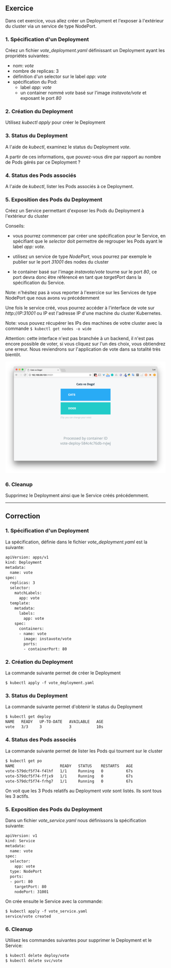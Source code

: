 ## Exercice

Dans cet exercice, vous allez créer un Deployment et l'exposer à l'extérieur du cluster via un service de type NodePort.

### 1. Spécification d'un Deployment

Créez un fichier *vote_deployment.yaml* définissant un Deployment ayant les propriétés suivantes:
- nom: *vote*
- nombre de replicas: 3
- définition d'un selector sur le label *app: vote*
- spécification du Pod:
  * label *app: vote*
  * un container nommé *vote* basé sur l'image *instavote/vote* et exposant le port *80*

### 2. Création du Deployment

Utilisez *kubectl apply* pour créer le Deployment

### 3. Status du Deployment

A l'aide de *kubectl*, examinez le status du Deployment *vote*.

A partir de ces informations, que pouvez-vous dire par rapport au nombre de Pods gérés par ce Deployment ?

### 4. Status des Pods associés

A l'aide de *kubectl*, lister les Pods associés à ce Deployment.

### 5. Exposition des Pods du Deployment

Créez un Service permettant d'exposer les Pods du Deployment à l'extérieur du cluster

Conseils:

- vous pourrez commencer par créer une spécification pour le Service, en spécifiant que le *selector* doit permettre de regrouper les Pods ayant le label *app: vote*.

- utilisez un service de type *NodePort*, vous pourrez par exemple le publier sur le port *31001* des nodes du cluster

- le container basé sur l'image *instavote/vote* tourne sur le port *80*, ce port devra donc être référencé en tant que *targetPort* dans la spécification du Service.

Note: n'hésitez pas à vous reporter à l'exercice sur les Services de type NodePort que nous avons vu précédemment

Une fois le service créé, vous pourrez accéder à l'interface de vote sur *http://IP:31001* ou IP est l'adresse IP d'une machine du cluster Kubernetes.

Note: vous pouvez récupérer les IPs des machines de votre cluster avec la commande `$ kubectl get nodes -o wide`

Attention: cette interface n'est pas branchée à un backend, il n'est pas encore possible de voter, si vous cliquez sur l'un des choix, vous obtiendrez une erreur. Nous reviendrons sur l'application de vote dans sa totalité très bientôt.

![Interface de vote](./images/deployment_vote.png)

### 6. Cleanup

Supprimez le Deployment ainsi que le Service créés précédemment.

---

## Correction

### 1. Spécification d'un Deployment

La spécification, définie dans le fichier *vote_deployment.yaml* est la suivante:

```
apiVersion: apps/v1
kind: Deployment
metadata:
  name: vote
spec:
  replicas: 3
  selector:
    matchLabels:
      app: vote
  template:
    metadata:
      labels:
        app: vote
    spec:
      containers:
      - name: vote
        image: instavote/vote
        ports:
        - containerPort: 80
```

### 2. Création du Deployment

La commande suivante permet de créer le Deployment

```
$ kubectl apply -f vote_deployment.yaml
```

### 3. Status du Deployment

La commande suivante permet d'obtenir le status du Deployment

```
$ kubectl get deploy
NAME   READY   UP-TO-DATE   AVAILABLE   AGE
vote   3/3     3            3           10s
```

### 4. Status des Pods associés

La commande suivante permet de lister les Pods qui tournent sur le cluster

```
$ kubectl get po
NAME                    READY   STATUS    RESTARTS   AGE
vote-579dcf5f74-f4lhf   1/1     Running   0          67s
vote-579dcf5f74-ffjx9   1/1     Running   0          67s
vote-579dcf5f74-frhg7   1/1     Running   0          67s
```

On voit que les 3 Pods relatifs au Deployment *vote* sont listés. Ils sont tous les 3 actifs.

### 5. Exposition des Pods du Deployment

Dans un fichier *vote_service.yaml* nous définissons la spécification suivante:

```
apiVersion: v1
kind: Service
metadata:
  name: vote
spec:
  selector:
    app: vote
  type: NodePort
  ports:
  - port: 80
    targetPort: 80
    nodePort: 31001
```

On crée ensuite le Service avec la commande:

```
$ kubectl apply -f vote_service.yaml
service/vote created
```

### 6. Cleanup

Utilisez les commandes suivantes pour supprimer le Deployment et le Service:

```
$ kubectl delete deploy/vote
$ kubectl delete svc/vote
```
